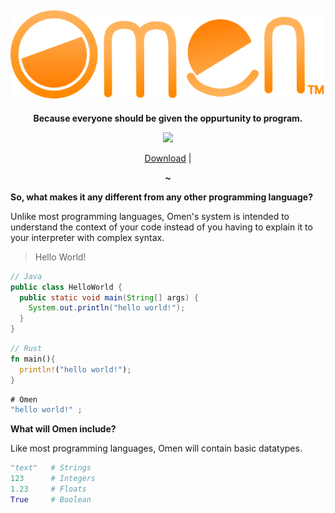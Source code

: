 <div align=center>

![](https://github.com/GitbyteMaster/Omen-lang/blob/sys/assets/logo.svg)
---
<b> Because everyone should be given the oppurtunity to program. </b>

![](https://img.shields.io/badge/Ready-No-red)

[Download](https://github.com/GitbyteMaster/Omen-lang/archive/refs/heads/main.zip) | 

<b>~</b>
</div>
<b>So, what makes it any different from any other programming language?</b>

Unlike most programming languages, Omen's system is intended to understand the context of your code instead of you having to explain it to your interpreter with complex syntax.
> Hello World!
```java
// Java
public class HelloWorld {
  public static void main(String[] args) {
    System.out.println("hello world!");
  }
}
```
```rust
// Rust
fn main(){
  println!("hello world!");
}
```
```java
# Omen
"hello world!" ;
```
<b>What will Omen include?</b>

Like most programming languages, Omen will contain basic datatypes.
```python
"text"   # Strings
123      # Integers
1.23     # Floats
True     # Boolean
```
